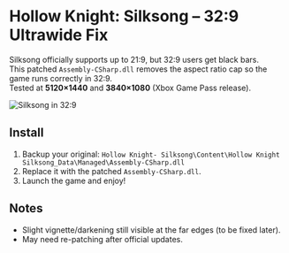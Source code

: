 # Hollow Knight: Silksong – 32:9 Ultrawide Fix

Silksong officially supports up to 21:9, but 32:9 users get black bars.  
This patched `Assembly-CSharp.dll` removes the aspect ratio cap so the game runs correctly in 32:9.  
Tested at **5120×1440** and **3840×1080** (Xbox Game Pass release).

![Silksong in 32:9](image.png)

## Install
1. Backup your original: `Hollow Knight- Silksong\Content\Hollow Knight Silksong_Data\Managed\Assembly-CSharp.dll`
2. Replace it with the patched `Assembly-CSharp.dll`.
3. Launch the game and enjoy!

## Notes
- Slight vignette/darkening still visible at the far edges (to be fixed later).
- May need re-patching after official updates.
